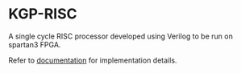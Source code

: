 # KGP-RISC
A single cycle RISC processor developed using Verilog to be run on spartan3 FPGA.

Refer to [documentation](KGP_RISC_Documentation.pdf) for implementation details. 
